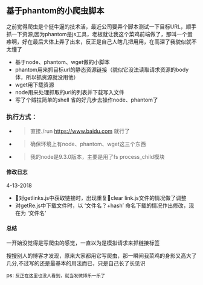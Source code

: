 基于phantom的小爬虫脚本
----------
之前觉得爬虫是个挺牛逼的技术活，最近公司要弄个脚本测试一下目标URL，顺手抓一下资源,因为phantom是js工具，老板就让我这个菜鸡前端做了，那叫一个蛋疼啊，好在最后大体上弄了出来，反正是自己人瞎几把用用，在高深了我貌似就不太懂了

- 基于node、phantom、wget做的小脚本
- phantom用来抓目标url的静态资源链接（貌似它没法读取请求资源的body体，所以抓资源就没用他）
- wget用下载资源
- node用来处理抓取的url的列表并下载写入文件
- 写了个贼拉简单的shell 省的好几步去操作node、phantom了

### 执行方式：
- >直接./run  https://www.baidu.com 就行了
- >确保环境上有node、phantom、wget这三个东西
- >我的node是9.3.0版本，主要是用了fs process_child模块

#### 修改日志
4-13-2018
- 对getlinks.js中获取链接时，出现重复clear link.js文件的情况做了调整
- 对getRe.js中下载文件时，以 ‘文件名？+hash’ 命名下载的情况作出修改，现在为 ‘文件名’

#### 总结
一开始没觉得是写爬虫的感觉，一直以为是模拟请求来抓链接标签

搜搜别人的博客才发现，原来大家都用它写爬虫，那一瞬间我菜鸡的身影又高大了几分,不过写的还是最基本的用法而已，只是自己长了长见识

ps: `反正在这里也没人看到，就当发微博乐一乐了`
